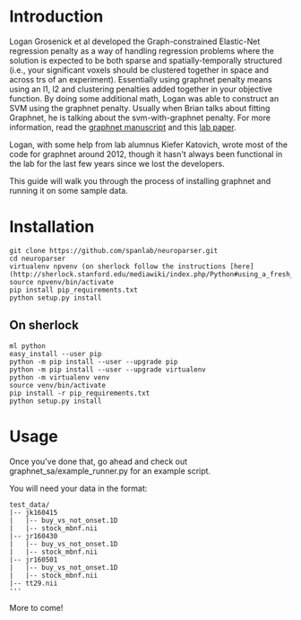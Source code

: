 # Introduction
Logan Grosenick et al developed the Graph-constrained Elastic-Net regression penalty as a way of handling regression problems where the solution is expected to be both sparse and spatially-temporally structured (i.e., your significant voxels should be clustered together in space and across trs of an experiment). Essentially using graphnet penalty means using an l1, l2 and clustering penalties added together in your objective function. By doing some additional math, Logan was able to construct an SVM using the graphnet penalty. Usually when Brian talks about fitting Graphnet, he is talking about the svm-with-graphnet penalty. 
For more information, read the [graphnet manuscript](https://arxiv.org/abs/1110.4139) and this [lab paper](https://www.ncbi.nlm.nih.gov/pubmed/23298747).

Logan, with some help from lab alumnus Kiefer Katovich, wrote most of the code for graphnet around 2012, though it hasn't always been functional in the lab for the last few years since we lost the developers. 

This guide will walk you through the process of installing graphnet and running it on some sample data. 

# Installation

```
git clone https://github.com/spanlab/neuroparser.git
cd neuroparser
virtualenv npvenv (on sherlock follow the instructions [here](http://sherlock.stanford.edu/mediawiki/index.php/Python#using_a_fresh_virtualenv)
source npvenv/bin/activate
pip install pip_requirements.txt
python setup.py install
```

## On sherlock
```
ml python
easy_install --user pip
python -m pip install --user --upgrade pip
python -m pip install --user --upgrade virtualenv
python -m virtualenv venv
source venv/bin/activate
pip install -r pip_requirements.txt
python setup.py install
```

# Usage 


Once you've done that, go ahead and check out graphnet_sa/example_runner.py for an example script. 

You will need your data in the format:

    test_data/
    |-- jk160415
    |   |-- buy_vs_not_onset.1D
    |   |-- stock_mbnf.nii
    |-- jr160430
    |   |-- buy_vs_not_onset.1D
    |   |-- stock_mbnf.nii
    |-- jr160501
    |   |-- buy_vs_not_onset.1D
    |   |-- stock_mbnf.nii
    |-- tt29.nii
    '''
    
 More to come!
